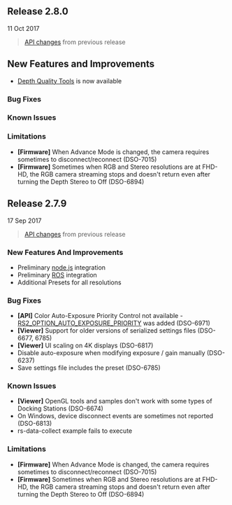 ## Release 2.8.0
11 Oct 2017

> [API changes](https://github.com/IntelRealSense/librealsense/wiki/API-Changes#from-279-to-280) from previous release

## New Features and Improvements

* [Depth Quality Tools](https://github.com/IntelRealSense/librealsense/tree/development/tools/depth-quality) is now available

### Bug Fixes
### Known Issues
### Limitations
* **[Firmware]** When Advance Mode is changed, the camera requires sometimes to disconnect/reconnect (DSO-7015)
* **[Firmware]** Sometimes when RGB and Stereo resolutions are at FHD-HD, the RGB camera streaming stops and doesn't return even after turning the Depth Stereo to Off (DSO-6894)

## Release 2.7.9
17 Sep 2017

> [API changes](https://github.com/IntelRealSense/librealsense/wiki/API-Changes#from-277-to-279) from previous release

### New Features And Improvements
* Preliminary [node.js](https://github.com/IntelRealSense/librealsense/tree/development/wrappers/nodejs) integration
* Preliminary [ROS](https://github.com/intel-ros/realsense/releases/tag/2.0.0) integration
* Additional Presets for all resolutions

### Bug Fixes
* **[API]** Color Auto-Exposure Priority Control not available - [RS2_OPTION_AUTO_EXPOSURE_PRIORITY](https://github.com/IntelRealSense/librealsense/blob/development/include/librealsense2/h/rs_option.h#L54) was added (DSO-6971)
* **[Viewer]** Support for older versions of serialized settings files (DSO-6677, 6785)
* **[Viewer]** UI scaling on 4K displays (DSO-6817)
* Disable auto-exposure when modifying exposure / gain manually (DSO-6237)
* Save settings file includes the preset (DSO-6785)

### Known Issues
* **[Viewer]** OpenGL tools and samples don't work with some types of Docking Stations (DSO-6674)
* On Windows, device disconnect events are sometimes not reported (DSO-6813)
* rs-data-collect example fails to execute

### Limitations
* **[Firmware]** When Advance Mode is changed, the camera requires sometimes to disconnect/reconnect (DSO-7015)
* **[Firmware]** Sometimes when RGB and Stereo resolutions are at FHD-HD, the RGB camera streaming stops and doesn't return even after turning the Depth Stereo to Off (DSO-6894)
